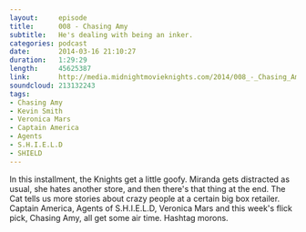 ```yaml
---
layout:     episode
title:      008 - Chasing Amy
subtitle:   He's dealing with being an inker.
categories: podcast
date:       2014-03-16 21:10:27
duration:   1:29:29
length:     45625387
link:       http://media.midnightmovieknights.com/2014/008_-_Chasing_Amy.m4a
soundcloud: 213132243
tags:
- Chasing Amy
- Kevin Smith
- Veronica Mars
- Captain America
- Agents
- S.H.I.E.L.D
- SHIELD
---
```

In this installment, the Knights get a little goofy. Miranda gets distracted as usual, she hates another store, and then there's that thing at the end. The Cat tells us more stories about crazy people at a certain big box retailer. Captain America, Agents of S.H.I.E.L.D, Veronica Mars and this week's flick pick, Chasing Amy, all get some air time. Hashtag morons.